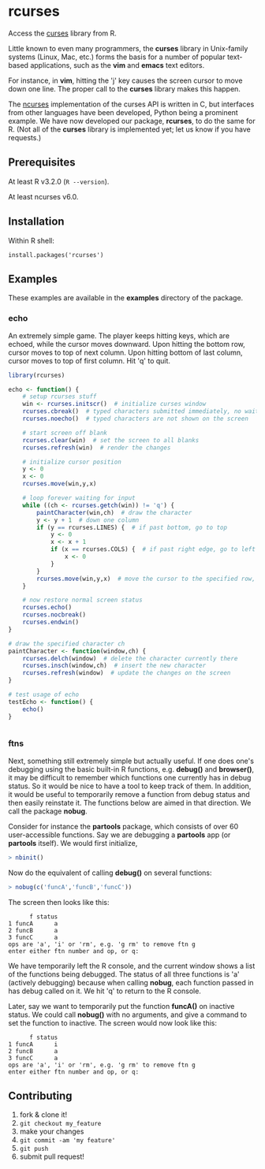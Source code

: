# rcurses
Access the
[curses](https://en.wikipedia.org/wiki/Curses_(programming_library))
library from R.

Little known to even many programmers, the **curses** library in
Unix-family systems (Linux, Mac, etc.) forms the basis for a number of
popular text-based applications, such as the **vim** and **emacs** text
editors.

For instance, in **vim**, hitting the 'j' key causes the screen cursor to
move down one line. The proper call to the **curses** library makes this
happen.

The [ncurses](https://en.wikipedia.org/wiki/Ncurses) implementation of
the curses API is written in C, but interfaces from other languages have
been developed, Python being a prominent example.  We have now developed
our package, **rcurses**, to do the same for R. (Not all of the
**curses** library is implemented yet; let us know if you have
requests.)

## Prerequisites

At least R v3.2.0 (`R --version`).

At least ncurses v6.0.

## Installation

Within R shell:

```
install.packages('rcurses')
```

## Examples

These examples are available in the **examples** directory of the
package.

### echo

An extremely simple game.  The player keeps hitting keys, which are
echoed, while the cursor moves downward.  Upon hitting the bottom row,
cursor moves to top of next column.  Upon hitting bottom of last column,
cursor moves to top of first column.  Hit 'q' to quit.

```R
library(rcurses)

echo <- function() {
    # setup rcurses stuff
    win <- rcurses.initscr()  # initialize curses window
    rcurses.cbreak()  # typed characters submitted immediately, no wait for Enter
    rcurses.noecho()  # typed characters are not shown on the screen

    # start screen off blank
    rcurses.clear(win)  # set the screen to all blanks
    rcurses.refresh(win)  # render the changes

    # initialize cursor position
    y <- 0
    x <- 0
    rcurses.move(win,y,x)

    # loop forever waiting for input
    while ((ch <- rcurses.getch(win)) != 'q') {
        paintCharacter(win,ch)  # draw the character
        y <- y + 1  # down one column
        if (y == rcurses.LINES) {  # if past bottom, go to top
            y <- 0
            x <- x + 1
            if (x == rcurses.COLS) {  # if past right edge, go to left
                x <- 0
            }
        }
        rcurses.move(win,y,x)  # move the cursor to the specified row, col in screen
    }

    # now restore normal screen status
    rcurses.echo()
    rcurses.nocbreak()
    rcurses.endwin()
}

# draw the specified character ch
paintCharacter <- function(window,ch) {
    rcurses.delch(window)  # delete the character currently there
    rcurses.insch(window,ch)  # insert the new character
    rcurses.refresh(window)  # update the changes on the screen
}

# test usage of echo
testEcho <- function() {
    echo()
}



```

### ftns

Next, something still extremely simple but actually useful. If one does
one's debugging using the basic built-in R functions, e.g. **debug()**
and **browser()**, it may be difficult to remember which functions one
currently has in debug status. So it would be nice to have a tool to
keep track of them. In addition, it would be useful to temporarily
remove a function from debug status and then easily reinstate it. The
functions below are aimed in that direction. We call the package
**nobug**.

Consider for instance the **partools** package, which consists of over
60 user-accessible functions. Say we are debugging a **partools** app
(or **partools** itself).
We would first initialize,

```R
> nbinit()
```

Now do the equivalent of calling **debug()** on several functions:

```R
> nobug(c('funcA','funcB','funcC'))
```

The screen then looks like this:

```
      f status
1 funcA      a
2 funcB      a
3 funcC      a
ops are 'a', 'i' or 'rm', e.g. 'g rm' to remove ftn g
enter either ftn number and op, or q: 
```

We have temporarily left the R console, and the current window shows a
list of the functions being debugged. The status of all three functions
is 'a' (actively debugging) because when calling **nobug**, each function
passed in has debug called on it. We hit 'q' to return to the R console.

Later, say we want to temporarily put the function **funcA()** on
inactive status. We could call **nobug()** with no arguments, and give
a command to set the function to inactive. The screen would now look
like this:

```
      f status
1 funcA      i
2 funcB      a
3 funcC      a
ops are 'a', 'i' or 'rm', e.g. 'g rm' to remove ftn g
enter either ftn number and op, or q: 
```

## Contributing

1. fork & clone it!
2. `git checkout my_feature`
3. make your changes
4. `git commit -am 'my feature'`
5. `git push`
6. submit pull request!
